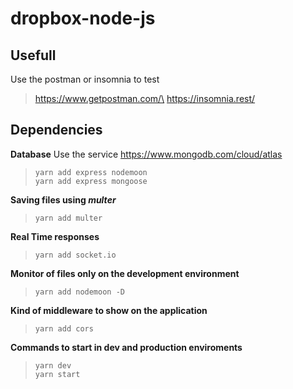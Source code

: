 # dropbox-node-js

## Usefull

Use the postman or insomnia to test
>https://www.getpostman.com/\
>https://insomnia.rest/

## Dependencies

**Database**
Use the service https://www.mongodb.com/cloud/atlas

>```yarn add express nodemoon```\
>```yarn add express mongoose```

**Saving files using _multer_**

>```yarn add multer```

**Real Time responses**

>```yarn add socket.io```

**Monitor of files only on the development environment**

>```yarn add nodemoon -D```

**Kind of middleware to show on the application**

>```yarn add cors```

**Commands to start in dev and production enviroments**

>```yarn dev```\
>```yarn start```
 
 
 